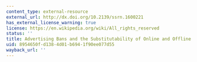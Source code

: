 ```yaml
---
content_type: external-resource
external_url: http://dx.doi.org/10.2139/ssrn.1600221
has_external_license_warning: true
license: https://en.wikipedia.org/wiki/All_rights_reserved
status: ''
title: Advertising Bans and the Substitutability of Online and Offline Advertising
uid: 8954650f-d138-4d01-b694-1f90ee077d55
wayback_url: ''
---
```

